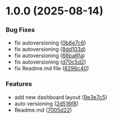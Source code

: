# 1.0.0 (2025-08-14)


### Bug Fixes

* fix autoversioning ([0b6e7c6](https://github.com/ihrahimi/Docker/commit/0b6e7c61ebe570d02eaef790c363f622b726269e))
* fix autoversioning ([8dd103d](https://github.com/ihrahimi/Docker/commit/8dd103dfc333f45810eceb8377a8238b534ce4f4))
* fix autoversioning ([68ba6fa](https://github.com/ihrahimi/Docker/commit/68ba6fad6779111cf24f134478fe2f314af81b2f))
* fix autoversioning ([d70c5d2](https://github.com/ihrahimi/Docker/commit/d70c5d20ce37ee1ee23cd4d4eeeac34e63160514))
* fix Readme.md file ([8296c40](https://github.com/ihrahimi/Docker/commit/8296c40d03de0bfee45b663fd1bdf2712652c424))


### Features

* add new dashboard layout ([9e3e7c5](https://github.com/ihrahimi/Docker/commit/9e3e7c51e333a1433c55cde6a178e946bd0952af))
* auto versioning ([2d516f8](https://github.com/ihrahimi/Docker/commit/2d516f8dead81242aa2cd71806b8a153ccdbd118))
* Readme.md ([7005d22](https://github.com/ihrahimi/Docker/commit/7005d229312220b10a62a4f339ad2e333a3fe127))
